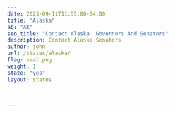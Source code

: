 ```yaml
---
date: 2023-09-11T11:55:00-04:00
title: "Alaska"
ab: "AK"
seo_title: "Contact Alaska  Governors And Senators"
description: Contact Alaska Senators
author: john
url: /states/alaska/
flag: seal.png
weight: 1
state: "yes"
layout: states



---
```

